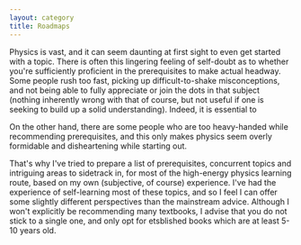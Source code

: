 ```yaml
---
layout: category
title: Roadmaps
---
```


Physics is vast, and it can seem daunting at first sight to even get started with a topic. There is often this lingering feeling of self-doubt as to whether you're sufficiently proficient in the prerequisites to make actual headway. Some people rush too fast, picking up difficult-to-shake misconceptions, and not being able to fully appreciate or join the dots in that subject (nothing inherently wrong with that of course, but not useful if one is seeking to build up a solid understanding). Indeed, it is essential to 

On the other hand, there are some people who are too heavy-handed while recommending prerequisites, and this only makes physics seem overly formidable and disheartening while starting out. 

That's why I've tried to prepare a list of prerequisites, concurrent topics and intriguing areas to sidetrack in, for most of the high-energy physics learning route, based on my own (subjective, of course) experience. I've had the experience of self-learning most of these topics, and so I feel I can offer some slightly different perspectives than the mainstream advice. Although I won't explicitly be recommending many textbooks, I advise that you do not stick to a single one, and only opt for etsblished books which are at least 5-10 years old.
